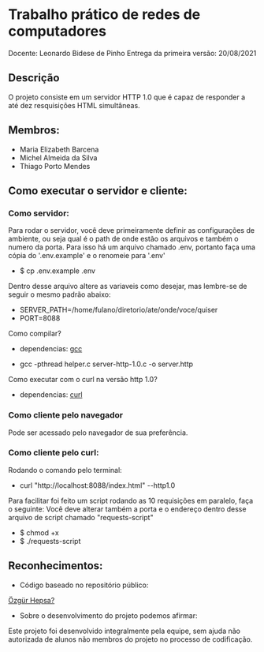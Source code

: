 
# Trabalho prático de redes de computadores

Docente: Leonardo Bidese de Pinho
Entrega da primeira versão: 20/08/2021

## Descrição

O projeto consiste em um servidor HTTP 1.0 que é capaz de responder a até dez resquisições HTML simultâneas.

## Membros:

*   Maria Elizabeth Barcena
*   Michel Almeida da Silva
*   Thiago Porto Mendes

## Como executar o servidor e cliente:
### Como servidor:

Para rodar o servidor, você deve primeiramente definir as configurações de ambiente, ou seja qual é o path de onde estão os arquivos e também o numero da porta. Para isso há um arquivo chamado .env, portanto faça uma cópia do '.env.example' e o renomeie para '.env'

- $ cp .env.example .env

Dentro desse arquivo altere as variaveis como desejar, mas lembre-se de seguir o mesmo padrão abaixo:
- SERVER_PATH=/home/fulano/diretorio/ate/onde/voce/quiser
- PORT=8088

Como compilar?
- dependencias: [gcc](https://gcc.gnu.org/)

- gcc -pthread helper.c server-http-1.0.c -o server.http

Como executar com o curl na versão http 1.0? 
- dependencias: [curl](https://curl.se/)

### Como cliente pelo navegador

Pode ser acessado pelo navegador de sua preferência.

### Como cliente pelo curl:

Rodando o comando pelo terminal:
- curl "http://localhost:8088/index.html" --http1.0

Para facilitar foi feito um script rodando as 10 requisições em paralelo, faça o seguinte:
Você deve alterar também a porta e o endereço dentro desse arquivo de script chamado "requests-script"

 - $ chmod +x
 - $ ./requests-script


## Reconhecimentos:

*   Código baseado no repositório público:

[Özgür Hepsa?](https://github.com/ozgurhepsag/Multi-threaded-HTTP-Server)

*   Sobre o desenvolvimento do projeto podemos afirmar:

Este projeto foi desenvolvido integralmente pela equipe, sem ajuda não autorizada de alunos não membros do projeto no processo de codificação.

